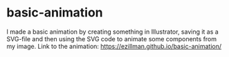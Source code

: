 # basic-animation

I made a basic animation by creating something in Illustrator, saving it as a SVG-file and then using the SVG code to animate some components from my image. 
Link to the animation: https://ezillman.github.io/basic-animation/ 
